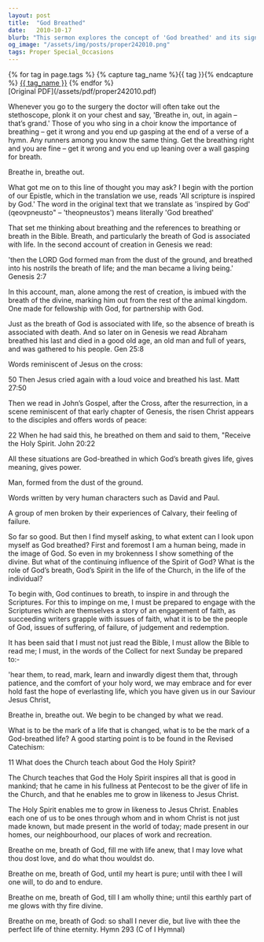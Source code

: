 ```yaml
---
layout: post
title:  "God Breathed"
date:   2010-10-17
blurb: "This sermon explores the concept of 'God breathed' and its significance in life and faith. It discusses the role of God's breath or Spirit in the life of the Church and the individual. The sermon encourages engagement with the Scriptures and highlights the transformative power of God's breath in shaping a life that reflects Christ."
og_image: "/assets/img/posts/proper242010.png"
tags: Proper Special_Occasions
---    
```

<div class="tag-pills">
  {% for tag in page.tags %}
    {% capture tag_name %}{{ tag }}{% endcapture %}
    <a href="{{ site.baseurl }}/tag/{{ tag_name }}" class="tag-pill">{{ tag_name }}</a>
  {% endfor %}
</div>
[Original PDF](/assets/pdf/proper242010.pdf)

Whenever you go to the surgery the doctor will often take out the stethoscope, plonk it on your chest and say, 'Breathe in, out, in again – that’s grand.' Those of you who sing in a choir know the importance of breathing – get it wrong and you end up gasping at the end of a verse of a hymn. Any runners among you know the same thing. Get the breathing right and you are fine – get it wrong and you end up leaning over a wall gasping for breath.

Breathe in, breathe out.

What got me on to this line of thought you may ask? I begin with the portion of our Epistle, which in the translation we use, reads 'All scripture is inspired by God.' The word in the original text that we translate as 'inspired by God' (qeovpneusto" – 'theopneustos') means literally 'God breathed'

That set me thinking about breathing and the references to breathing or breath in the Bible. Breath, and particularly the breath of God is associated with life. In the second account of creation in Genesis we read:

'then the LORD God formed man from the dust of the ground, and breathed into his nostrils the breath of life; and the man became a living being.' Genesis 2:7

In this account, man, alone among the rest of creation, is imbued with the breath of the divine, marking him out from the rest of the animal kingdom. One made for fellowship with God, for partnership with God.

Just as the breath of God is associated with life, so the absence of breath is associated with death. And so later on in Genesis we read Abraham breathed his last and died in a good old age, an old man and full of years, and was gathered to his people. Gen 25:8

Words reminiscent of Jesus on the cross:

50 Then Jesus cried again with a loud voice and breathed his last. Matt 27:50

Then we read in John’s Gospel, after the Cross, after the resurrection, in a scene reminiscent of that early chapter of Genesis, the risen Christ appears to the disciples and offers words of peace:

22 When he had said this, he breathed on them and said to them, "Receive the Holy Spirit. John 20:22

All these situations are God-breathed in which God’s breath gives life, gives meaning, gives power.

Man, formed from the dust of the ground.

Words written by very human characters such as David and Paul.

A group of men broken by their experiences of Calvary, their feeling of failure.

So far so good. But then I find myself asking, to what extent can I look upon myself as God breathed? First and foremost I am a human being, made in the image of God. So even in my brokenness I show something of the divine. But what of the continuing influence of the Spirit of God? What is the role of God’s breath, God’s Spirit in the life of the Church, in the life of the individual?

To begin with, God continues to breath, to inspire in and through the Scriptures. For this to impinge on me, I must be prepared to engage with the Scriptures which are themselves a story of an engagement of faith, as succeeding writers grapple with issues of faith, what it is to be the people of God, issues of suffering, of failure, of judgement and redemption.

It has been said that I must not just read the Bible, I must allow the Bible to read me; I must, in the words of the Collect for next Sunday be prepared to:-

'hear them, to read, mark, learn and inwardly digest them that, through patience, and the comfort of your holy word, we may embrace and for ever hold fast the hope of everlasting life, which you have given us in our Saviour Jesus Christ,

Breathe in, breathe out. We begin to be changed by what we read.

What is to be the mark of a life that is changed, what is to be the mark of a God-breathed life? A good starting point is to be found in the Revised Catechism:

11 What does the Church teach about God the Holy Spirit?

The Church teaches that God the Holy Spirit inspires all that is good in mankind; that he came in his fullness at Pentecost to be the giver of life in the Church, and that he enables me to grow in likeness to Jesus Christ.

The Holy Spirit enables me to grow in likeness to Jesus Christ. Enables each one of us to be ones through whom and in whom Christ is not just made known, but made present in the world of today; made present in our homes, our neighbourhood, our places of work and recreation.

Breathe on me, breath of God, fill me with life anew, that I may love what thou dost love, and do what thou wouldst do.

Breathe on me, breath of God, until my heart is pure; until with thee I will one will, to do and to endure.

Breathe on me, breath of God, till I am wholly thine; until this earthly part of me glows with thy fire divine.

Breathe on me, breath of God: so shall I never die, but live with thee the perfect life of thine eternity. Hymn 293 (C of I Hymnal)
